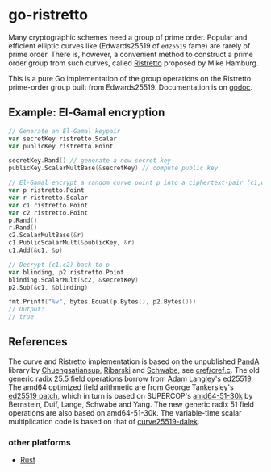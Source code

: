 go-ristretto
============

Many cryptographic schemes need a group of prime order.  Popular and
efficient elliptic curves like (Edwards25519 of `ed25519` fame) are
rarely of prime order.  There is, however, a convenient method
to construct a prime order group from such curves,
called [Ristretto](https://ristretto.group) proposed by Mike Hamburg.

This is a pure Go implementation of the group operations on the
Ristretto prime-order group built from Edwards25519.
Documentation is on [godoc](https://godoc.org/github.com/bwesterb/go-ristretto).

Example: El-Gamal encryption
----------------------------

```go
// Generate an El-Gamal keypair
var secretKey ristretto.Scalar
var publicKey ristretto.Point

secretKey.Rand() // generate a new secret key
publicKey.ScalarMultBase(&secretKey) // compute public key

// El-Gamal encrypt a random curve point p into a ciphertext-pair (c1,c2)
var p ristretto.Point
var r ristretto.Scalar
var c1 ristretto.Point
var c2 ristretto.Point
p.Rand()
r.Rand()
c2.ScalarMultBase(&r)
c1.PublicScalarMult(&publicKey, &r)
c1.Add(&c1, &p)

// Decrypt (c1,c2) back to p
var blinding, p2 ristretto.Point
blinding.ScalarMult(&c2, &secretKey)
p2.Sub(&c1, &blinding)

fmt.Printf("%v", bytes.Equal(p.Bytes(), p2.Bytes()))
// Output:
// true
```


References
----------

The curve and Ristretto implementation is based on the unpublished
[PandA](https://link.springer.com/chapter/10.1007/978-3-319-04873-4_14)
library by
[Chuengsatiansup](https://perso.ens-lyon.fr/chitchanok.chuengsatiansup/),
[Ribarski](http://panceribarski.com) and
[Schwabe](https://cryptojedi.org/peter/index.shtml),
see [cref/cref.c](cref/cref.c).  The old generic radix 25.5 field operations borrow
from [Adam Langley](https://www.imperialviolet.org)'s
[ed25519](http://github.com/agl/ed25519).
The amd64 optimized field arithmetic are from George Tankersley's
[ed25519 patch](https://go-review.googlesource.com/c/crypto/+/71950),
which in turn is based on SUPERCOP's
[amd64-51-30k](https://github.com/floodyberry/supercop/tree/master/crypto_sign/ed25519/amd64-51-30k)
by Bernstein, Duif, Lange, Schwabe and Yang.
The new generic radix 51 field operations are also  based on amd64-51-30k.
The variable-time scalar multiplication code is based on that
of [curve25519-dalek](https://github.com/dalek-cryptography/curve25519-dalek).

### other platforms
* [Rust](https://github.com/dalek-cryptography/curve25519-dalek)
